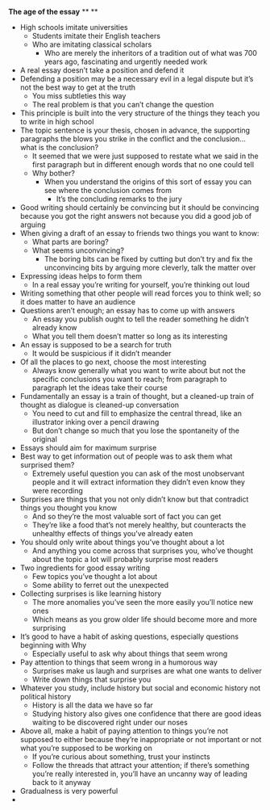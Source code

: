 **The age of the essay**
**
**
- High schools imitate universities
	- Students imitate their English teachers
	- Who are imitating classical scholars
		- Who are merely the inheritors of a tradition out of what was 700 years ago, fascinating and urgently needed work
- A real essay doesn’t take a position and defend it
- Defending a position may be a necessary evil in a legal dispute but it’s not the best way to get at the truth
	- You miss subtleties this way
	- The real problem is that you can’t change the question
- This principle is built into the very structure of the things they teach you to write in high school
- The topic sentence is your thesis, chosen in advance, the supporting paragraphs the blows you strike in the conflict and the conclusion… what is the conclusion?
	- It seemed that we were just supposed to restate what we said in the first paragraph but in different enough words that no one could tell
	- Why bother?
		- When you understand the origins of this sort of essay you can see where the conclusion comes from
			- It’s the concluding remarks to the jury
- Good writing should certainly be convincing but it should be convincing because you got the right answers not because you did a good job of arguing
- When giving a draft of an essay to friends two things you want to know:
	- What parts are boring?
	- What seems unconvincing?
		- The boring bits can be fixed by cutting but don’t try and fix the unconvincing bits by arguing more cleverly, talk the matter over
- Expressing ideas helps to form them
	- In a real essay you’re writing for yourself, you’re thinking out loud
- Writing something that other people will read forces you to think well; so it does matter to have an audience
- Questions aren’t enough; an essay has to come up with answers
	- An essay you publish ought to tell the reader something he didn’t already know
	- What you tell them doesn’t matter so long as its interesting
- An essay is supposed to be a search for truth
	- It would be suspicious if it didn’t meander
- Of all the places to go next, choose the most interesting
	- Always know generally what you want to write about but not the specific conclusions you want to reach; from paragraph to paragraph let the ideas take their course
- Fundamentally an essay is a train of thought, but a cleaned-up train of thought as dialogue is cleaned-up conversation
	- You need to cut and fill to emphasize the central thread, like an illustrator inking over a pencil drawing
	- But don’t change so much that you lose the spontaneity of the original
- Essays should aim for maximum surprise
- Best way to get information out of people was to ask them what surprised them?
	- Extremely useful question you can ask of the most unobservant people and it will extract information they didn’t even know they were recording
- Surprises are things that you not only didn’t know but that contradict things you thought you know
	- And so they’re the most valuable sort of fact you can get
	- They’re like a food that’s not merely healthy, but counteracts the unhealthy effects of things you’ve already eaten
- You should only write about things you’ve thought about a lot
	- And anything you come across that surprises you, who’ve thought about the topic a lot will probably surprise most readers
- Two ingredients for good essay writing
	- Few topics you’ve thought a lot about
	- Some ability to ferret out the unexpected
- Collecting surprises is like learning history
	- The more anomalies you’ve seen the more easily you’ll notice new ones
	- Which means as you grow older life should become more and more surprising
- It’s good to have a habit of asking questions, especially questions beginning with Why
	- Especially useful to ask why about things that seem wrong
- Pay attention to things that seem wrong in a humorous way
	- Surprises make us laugh and surprises are what one wants to deliver
	- Write down things that surprise you
- Whatever you study, include history but social and economic history not political history
	- History is all the data we have so far
	- Studying history also gives one confidence that there are good ideas waiting to be discovered right under our noses
- Above all, make a habit of paying attention to things you’re not supposed to either because they’re inappropriate or not important or not what you’re supposed to be working on
	- If you’re curious about something, trust your instincts
	- Follow the threads that attract your attention; if there’s something you’re really interested in, you’ll have an uncanny way of leading back to it anyway
- Gradualness is very powerful
- 

